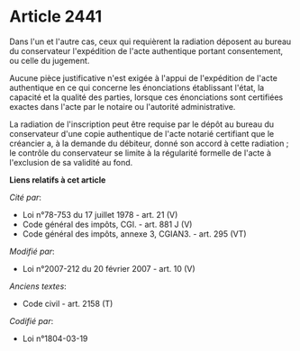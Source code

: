 # Article 2441

Dans l'un et l'autre cas, ceux qui requièrent la radiation déposent au bureau du conservateur l'expédition de l'acte
authentique portant consentement, ou celle du jugement.

Aucune pièce justificative n'est exigée à l'appui de l'expédition de l'acte authentique en ce qui concerne les énonciations
établissant l'état, la capacité et la qualité des parties, lorsque ces énonciations sont certifiées exactes dans l'acte par
le notaire ou l'autorité administrative.

La radiation de l'inscription peut être requise par le dépôt au bureau du conservateur d'une copie authentique de l'acte
notarié certifiant que le créancier a, à la demande du débiteur, donné son accord à cette radiation ; le contrôle du
conservateur se limite à la régularité formelle de l'acte à l'exclusion de sa validité au fond.

**Liens relatifs à cet article**

_Cité par_:

  - Loi n°78-753 du 17 juillet 1978 - art. 21 (V)
  - Code général des impôts, CGI. - art. 881 J (V)
  - Code général des impôts, annexe 3, CGIAN3. - art. 295 (VT)

_Modifié par_:

  - Loi n°2007-212 du 20 février 2007 - art. 10 (V)

_Anciens textes_:

  - Code civil - art. 2158 (T)

_Codifié par_:

  - Loi n°1804-03-19
